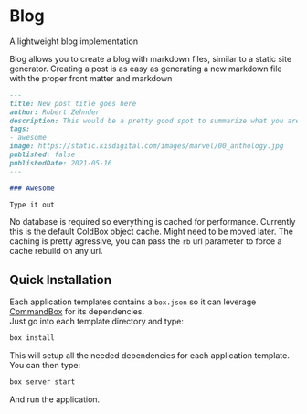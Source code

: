 # Blog
A lightweight blog implementation

Blog allows you to create a blog with markdown files, similar to a static site generator. Creating a post is as easy as generating a new markdown file with the proper front matter and markdown

``` md
---
title: New post title goes here
author: Robert Zehnder
description: This would be a pretty good spot to summarize what you are writing about 
tags: 
- awesome
image: https://static.kisdigital.com/images/marvel/00_anthology.jpg
published: false
publishedDate: 2021-05-16
---

### Awesome

Type it out
```

No database is required so everything is cached for performance. Currently this is the default ColdBox object cache. Might need to be moved later. The caching is pretty agressive, you can pass the `rb` url parameter to force a cache rebuild on any url.
## Quick Installation

Each application templates contains a `box.json` so it can leverage [CommandBox](http://www.ortussolutions.com/products/commandbox) for its dependencies.  
Just go into each template directory and type:

```bash
box install
```

This will setup all the needed dependencies for each application template.  You can then type:

```bash
box server start
```

And run the application.
